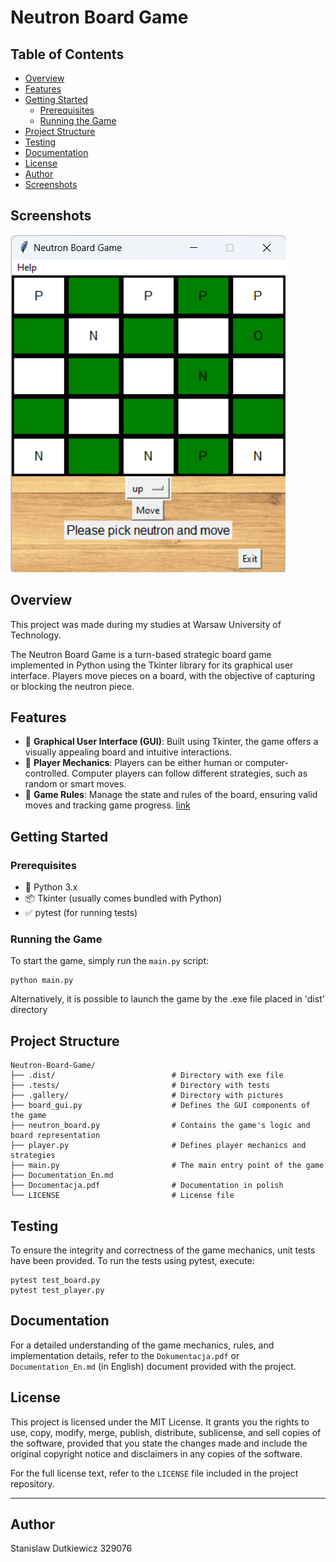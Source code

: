 
# Neutron Board Game

## Table of Contents
- [Overview](#overview)
- [Features](#features)
- [Getting Started](#getting-started)
  - [Prerequisites](#prerequisites)
  - [Running the Game](#running-the-game)
- [Project Structure](#project-structure)
- [Testing](#testing)
- [Documentation](#documentation)
- [License](#license)
- [Author](#author)
- [Screenshots](#screenshots)

## Screenshots
![alt text](gallery/preview.png)

## Overview
This project was made during my studies at Warsaw University of Technology.

The Neutron Board Game is a turn-based strategic board game implemented in Python using the Tkinter library for its graphical user interface. Players move pieces on a board, with the objective of capturing or blocking the neutron piece.

## Features

- 🎨 **Graphical User Interface (GUI)**: Built using Tkinter, the game offers a visually appealing board and intuitive interactions.
- 🤖 **Player Mechanics**: Players can be either human or computer-controlled. Computer players can follow different strategies, such as random or smart moves.
- 📜 **Game Rules**: Manage the state and rules of the board, ensuring valid moves and tracking game progress. [link](https://en.wikipedia.org/wiki/Neutron_(game))

## Getting Started

### Prerequisites

- 🐍 Python 3.x
- 📦 Tkinter (usually comes bundled with Python)
- ✅ pytest (for running tests)

### Running the Game

To start the game, simply run the `main.py` script:

```
python main.py
```
Alternatively, it is possible to launch the game by the .exe file placed in 'dist' directory

## Project Structure
```plaintext
Neutron-Board-Game/
├── .dist/                          # Directory with exe file  
├── .tests/                         # Directory with tests
├── .gallery/                       # Directory with pictures
├── board_gui.py                    # Defines the GUI components of the game
├── neutron_board.py                # Contains the game's logic and board representation
├── player.py                       # Defines player mechanics and strategies
├── main.py                         # The main entry point of the game
├── Documentation_En.md
├── Documentacja.pdf                # Documentation in polish 
└── LICENSE                         # License file
```

## Testing

To ensure the integrity and correctness of the game mechanics, unit tests have been provided. To run the tests using pytest, execute:

```
pytest test_board.py
pytest test_player.py
```

## Documentation

For a detailed understanding of the game mechanics, rules, and implementation details, refer to the `Dokumentacja.pdf` or `Documentation_En.md` (in English) document provided with the project.

## License

This project is licensed under the MIT License. It grants you the rights to use, copy, modify, merge, publish, distribute, sublicense, and sell copies of the software, provided that you state the changes made and include the original copyright notice and disclaimers in any copies of the software.

For the full license text, refer to the `LICENSE` file included in the project repository.

---

## Author
Stanislaw Dutkiewicz 329076
